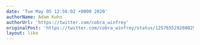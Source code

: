 ```yaml
---
date: 'Tue May 05 12:56:02 +0000 2020'
authorName: Adam Kuhn
authorUrl: 'https://twitter.com/cobra_winfrey'
originalPost: 'https://twitter.com/cobra_winfrey/status/1257655292080291845'
layout: like
---
```

